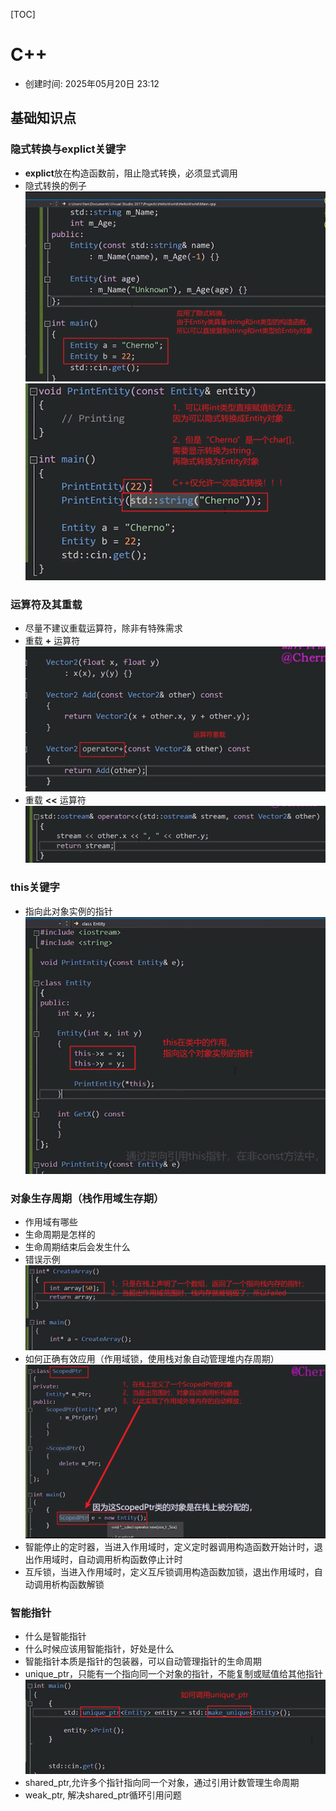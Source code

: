 [TOC]
# C++

- 创建时间: 2025年05月20日 23:12

## 基础知识点
### 隐式转换与explict关键字
- **explict**放在构造函数前，阻止隐式转换，必须显式调用
- 隐式转换的例子
![alt text](assets/20250520--C++/image.png)
![alt text](assets/20250520--C++/image-1.png)

### 运算符及其重载
- 尽量不建议重载运算符，除非有特殊需求
- 重载 **+** 运算符
![alt text](assets/20250520--C++/image-2.png)
- 重载 **<<** 运算符
![alt text](assets/20250520--C++/image-3.png)

### this关键字
- 指向此对象实例的指针
![alt text](assets/20250520--C++/image-4.png)

### 对象生存周期（栈作用域生存期）
- 作用域有哪些
- 生命周期是怎样的
- 生命周期结束后会发生什么
- 错误示例
  ![alt text](assets/20250520--C++/image-5.png)
- 如何正确有效应用（作用域锁，使用栈对象自动管理堆内存周期）
![alt text](assets/20250520--C++/image-6.png)
- 智能停止的定时器，当进入作用域时，定义定时器调用构造函数开始计时，退出作用域时，自动调用析构函数停止计时
- 互斥锁，当进入作用域时，定义互斥锁调用构造函数加锁，退出作用域时，自动调用析构函数解锁

### 智能指针
- 什么是智能指针
- 什么时候应该用智能指针，好处是什么
- 智能指针本质是指针的包装器，可以自动管理指针的生命周期
- unique_ptr，只能有一个指向同一个对象的指针，不能复制或赋值给其他指针
  ![alt text](assets/20250520--C++/image-7.png)
- shared_ptr,允许多个指针指向同一个对象，通过引用计数管理生命周期
- weak_ptr, 解决shared_ptr循环引用问题